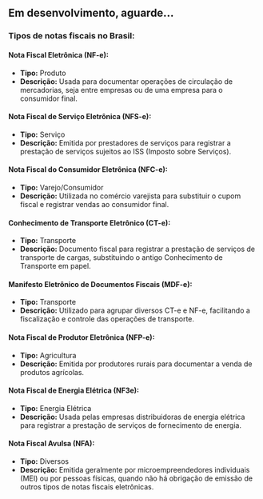 ## Em desenvolvimento, aguarde...

### Tipos de notas fiscais no Brasil:

#### Nota Fiscal Eletrônica (NF-e):
- **Tipo:** Produto
- **Descrição:** Usada para documentar operações de circulação de mercadorias, seja entre empresas ou de uma empresa para o consumidor final.

#### Nota Fiscal de Serviço Eletrônica (NFS-e):
- **Tipo:** Serviço
- **Descrição:** Emitida por prestadores de serviços para registrar a prestação de serviços sujeitos ao ISS (Imposto sobre Serviços).

#### Nota Fiscal do Consumidor Eletrônica (NFC-e):
- **Tipo:** Varejo/Consumidor
- **Descrição:** Utilizada no comércio varejista para substituir o cupom fiscal e registrar vendas ao consumidor final.

#### Conhecimento de Transporte Eletrônico (CT-e):
- **Tipo:** Transporte
- **Descrição:** Documento fiscal para registrar a prestação de serviços de transporte de cargas, substituindo o antigo Conhecimento de Transporte em papel.

#### Manifesto Eletrônico de Documentos Fiscais (MDF-e):
- **Tipo:** Transporte
- **Descrição:** Utilizado para agrupar diversos CT-e e NF-e, facilitando a fiscalização e controle das operações de transporte.

#### Nota Fiscal de Produtor Eletrônica (NFP-e):
- **Tipo:** Agricultura
- **Descrição:** Emitida por produtores rurais para documentar a venda de produtos agrícolas.

#### Nota Fiscal de Energia Elétrica (NF3e):
- **Tipo:** Energia Elétrica
- **Descrição:** Usada pelas empresas distribuidoras de energia elétrica para registrar a prestação de serviços de fornecimento de energia.

#### Nota Fiscal Avulsa (NFA):
- **Tipo:** Diversos
- **Descrição:** Emitida geralmente por microempreendedores individuais (MEI) ou por pessoas físicas, quando não há obrigação de emissão de outros tipos de notas fiscais eletrônicas.
